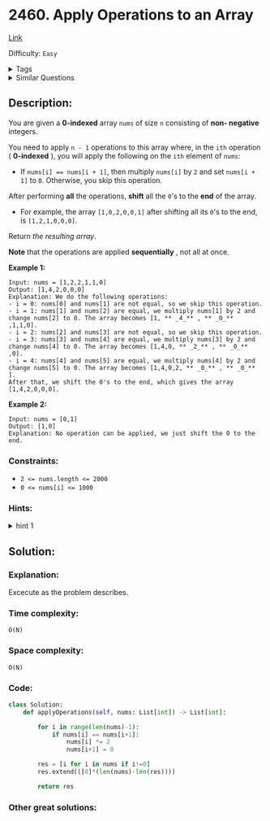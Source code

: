 # 2460. Apply Operations to an Array
[Link](https://leetcode.com/problems/apply-operations-to-an-array/)

Difficulty: `Easy`

<details>
<summary> Tags</summary>

`Array`, `Simulation`
</details>

<details>
<summary> Similar Questions</summary>

[Remove Duplicates from Sorted Array](https://leetcode.com/problems/remove-duplicates-from-sorted-array/)	`Easy`

[Move Zeroes](https://leetcode.com/problems/move-zeroes/)	`Easy`


</details>

## Description:  
You are given a **0-indexed** array `nums` of size `n` consisting of **non-
negative** integers.

You need to apply `n - 1` operations to this array where, in the `ith`
operation ( **0-indexed** ), you will apply the following on the `ith` element
of `nums`:

  * If `nums[i] == nums[i + 1]`, then multiply `nums[i]` by `2` and set `nums[i + 1]` to `0`. Otherwise, you skip this operation.

After performing **all** the operations, **shift** all the `0`'s to the
**end** of the array.

  * For example, the array `[1,0,2,0,0,1]` after shifting all its `0`'s to the end, is `[1,2,1,0,0,0]`.

Return _the resulting array_.

**Note** that the operations are applied **sequentially** , not all at once.



**Example 1:**

    
    
    Input: nums = [1,2,2,1,1,0]
    Output: [1,4,2,0,0,0]
    Explanation: We do the following operations:
    - i = 0: nums[0] and nums[1] are not equal, so we skip this operation.
    - i = 1: nums[1] and nums[2] are equal, we multiply nums[1] by 2 and change nums[2] to 0. The array becomes [1, ** _4_** , ** _0_** ,1,1,0].
    - i = 2: nums[2] and nums[3] are not equal, so we skip this operation.
    - i = 3: nums[3] and nums[4] are equal, we multiply nums[3] by 2 and change nums[4] to 0. The array becomes [1,4,0, ** _2_** , ** _0_** ,0].
    - i = 4: nums[4] and nums[5] are equal, we multiply nums[4] by 2 and change nums[5] to 0. The array becomes [1,4,0,2, ** _0_** , ** _0_** ].
    After that, we shift the 0's to the end, which gives the array [1,4,2,0,0,0].
    

**Example 2:**

    
    
    Input: nums = [0,1]
    Output: [1,0]
    Explanation: No operation can be applied, we just shift the 0 to the end.
    



### Constraints:

  * `2 <= nums.length <= 2000`
  * `0 <= nums[i] <= 1000`

### Hints:
<details>
<summary> hint 1</summary>

Iterate over the array and simulate the described process.


</details>


## Solution:  


### Explanation:  
Excecute as the problem describes.

### Time complexity:  
`O(N)`  


### Space complexity:  
`O(N)`  


### Code:  
```python
class Solution:
    def applyOperations(self, nums: List[int]) -> List[int]:

        for i in range(len(nums)-1):
            if nums[i] == nums[i+1]:
                nums[i] *= 2
                nums[i+1] = 0

        res = [i for i in nums if i!=0] 
        res.extend(([0]*(len(nums)-len(res))))

        return res
```


### Other great solutions:

